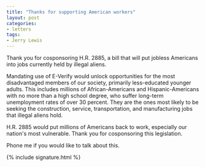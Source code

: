 ```yaml
---
title: "Thanks for supporting American workers"
layout: post
categories:
- letters
tags:
- Jerry Lewis
---
```


Thank you for cosponsoring H.R. 2885, a bill that will put jobless Americans into jobs currently held by illegal aliens.

Mandating use of E-Verify would unlock opportunities for the most disadvantaged members of our society, primarily less-educated younger adults. This includes millions of African-Americans and Hispanic-Americans with no more than a high school degree, who suffer long-term unemployment rates of over 30 percent. They are the ones most likely to be seeking the construction, service, transportation, and manufacturing jobs that illegal aliens hold.

H.R. 2885 would put millions of Americans back to work, especially our nation's most vulnerable. Thank you for cosponsoring this legislation.

Phone me if you would like to talk about this.

{% include signature.html %}
